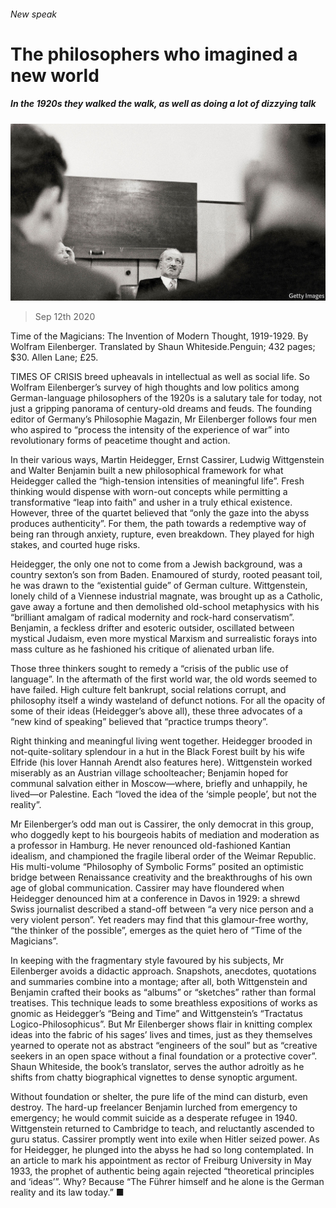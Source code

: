 ###### New speak

# The philosophers who imagined a new world 

##### In the 1920s they walked the walk, as well as doing a lot of dizzying talk 

![image](images/20200912_BKP006.jpg) 

> Sep 12th 2020 

Time of the Magicians: The Invention of Modern Thought, 1919-1929. By Wolfram Eilenberger. Translated by Shaun Whiteside.Penguin; 432 pages; $30. Allen Lane; £25.

TIMES OF CRISIS breed upheavals in intellectual as well as social life. So Wolfram Eilenberger’s survey of high thoughts and low politics among German-language philosophers of the 1920s is a salutary tale for today, not just a gripping panorama of century-old dreams and feuds. The founding editor of Germany’s Philosophie Magazin, Mr Eilenberger follows four men who aspired to “process the intensity of the experience of war” into revolutionary forms of peacetime thought and action.


In their various ways, Martin Heidegger, Ernst Cassirer, Ludwig Wittgenstein and Walter Benjamin built a new philosophical framework for what Heidegger called the “high-tension intensities of meaningful life”. Fresh thinking would dispense with worn-out concepts while permitting a transformative “leap into faith” and usher in a truly ethical existence. However, three of the quartet believed that “only the gaze into the abyss produces authenticity”. For them, the path towards a redemptive way of being ran through anxiety, rupture, even breakdown. They played for high stakes, and courted huge risks.

Heidegger, the only one not to come from a Jewish background, was a country sexton’s son from Baden. Enamoured of sturdy, rooted peasant toil, he was drawn to the “existential guide” of German culture. Wittgenstein, lonely child of a Viennese industrial magnate, was brought up as a Catholic, gave away a fortune and then demolished old-school metaphysics with his “brilliant amalgam of radical modernity and rock-hard conservatism”. Benjamin, a feckless drifter and esoteric outsider, oscillated between mystical Judaism, even more mystical Marxism and surrealistic forays into mass culture as he fashioned his critique of alienated urban life.

Those three thinkers sought to remedy a “crisis of the public use of language”. In the aftermath of the first world war, the old words seemed to have failed. High culture felt bankrupt, social relations corrupt, and philosophy itself a windy wasteland of defunct notions. For all the opacity of some of their ideas (Heidegger’s above all), these three advocates of a “new kind of speaking” believed that “practice trumps theory”.

Right thinking and meaningful living went together. Heidegger brooded in not-quite-solitary splendour in a hut in the Black Forest built by his wife Elfride (his lover Hannah Arendt also features here). Wittgenstein worked miserably as an Austrian village schoolteacher; Benjamin hoped for communal salvation either in Moscow—where, briefly and unhappily, he lived—or Palestine. Each “loved the idea of the ‘simple people’, but not the reality”.

Mr Eilenberger’s odd man out is Cassirer, the only democrat in this group, who doggedly kept to his bourgeois habits of mediation and moderation as a professor in Hamburg. He never renounced old-fashioned Kantian idealism, and championed the fragile liberal order of the Weimar Republic. His multi-volume “Philosophy of Symbolic Forms” posited an optimistic bridge between Renaissance creativity and the breakthroughs of his own age of global communication. Cassirer may have floundered when Heidegger denounced him at a conference in Davos in 1929: a shrewd Swiss journalist described a stand-off between “a very nice person and a very violent person”. Yet readers may find that this glamour-free worthy, “the thinker of the possible”, emerges as the quiet hero of “Time of the Magicians”.

In keeping with the fragmentary style favoured by his subjects, Mr Eilenberger avoids a didactic approach. Snapshots, anecdotes, quotations and summaries combine into a montage; after all, both Wittgenstein and Benjamin crafted their books as “albums” or “sketches” rather than formal treatises. This technique leads to some breathless expositions of works as gnomic as Heidegger’s “Being and Time” and Wittgenstein’s “Tractatus Logico-Philosophicus”. But Mr Eilenberger shows flair in knitting complex ideas into the fabric of his sages’ lives and times, just as they themselves yearned to operate not as abstract “engineers of the soul” but as “creative seekers in an open space without a final foundation or a protective cover”. Shaun Whiteside, the book’s translator, serves the author adroitly as he shifts from chatty biographical vignettes to dense synoptic argument.

Without foundation or shelter, the pure life of the mind can disturb, even destroy. The hard-up freelancer Benjamin lurched from emergency to emergency; he would commit suicide as a desperate refugee in 1940. Wittgenstein returned to Cambridge to teach, and reluctantly ascended to guru status. Cassirer promptly went into exile when Hitler seized power. As for Heidegger, he plunged into the abyss he had so long contemplated. In an article to mark his appointment as rector of Freiburg University in May 1933, the prophet of authentic being again rejected “theoretical principles and ‘ideas’”. Why? Because “The Führer himself and he alone is the German reality and its law today.” ■

